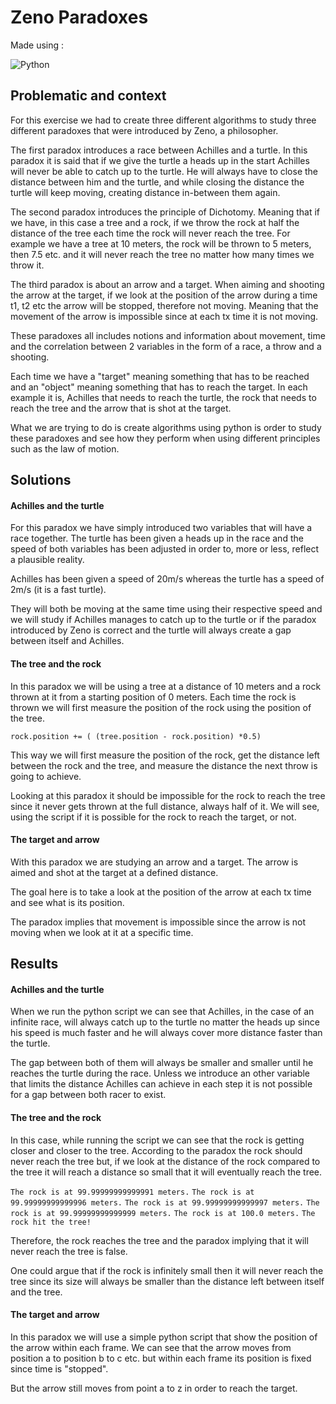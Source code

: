 
# Zeno Paradoxes

Made using : 

![Python](https://img.shields.io/badge/python-3670A0?style=for-the-badge&logo=python&logoColor=ffdd54)

## Problematic and context

For this exercise we had to create three different algorithms to study three different paradoxes that were introduced by Zeno, a philosopher. 

The first paradox introduces a race between Achilles and a turtle. In this paradox it is said that if we give the turtle a heads up in the start Achilles will never be able to catch up to the turtle. He will always have to close the distance between him and the turtle, and while closing the distance the turtle will keep moving, creating distance in-between them again. 

The second paradox introduces the principle of Dichotomy. Meaning that if we have, in this case a tree and a rock, if we throw the rock at half the distance of the tree each time the rock will never reach the tree. For example we have a tree at 10 meters, the rock will be thrown to 5 meters, then 7.5 etc. and it will never reach the tree no matter how many times we throw it. 

The third paradox is about an arrow and a target. When aiming and shooting the arrow at the target, if we look at the position of the arrow during a time t1, t2 etc the arrow will be stopped, therefore not moving. Meaning that the movement of the arrow is impossible since at each tx time it is not moving.

These paradoxes all includes notions and information about movement, time and the correlation between 2 variables in the form of a race, a throw and a shooting. 

Each time we have a "target" meaning something that has to be reached and an "object" meaning something that has to reach the target. In each example it is, Achilles that needs to reach the turtle, the rock that needs to reach the tree and the arrow that is shot at the target. 

What we are trying to do is create algorithms using python is order to study these paradoxes and see how they perform when using different principles such as the law of motion. 

## Solutions

#### Achilles and the turtle
For this paradox we have simply introduced two variables that will have a race together. The turtle has been given a heads up in the race and the speed of both variables has been adjusted in order to, more or less, reflect a plausible reality. 

Achilles has been given a speed of 20m/s whereas the turtle has a speed of 2m/s (it is a fast turtle). 

They will both be moving at the same time using their respective speed and we will study if Achilles manages to catch up to the turtle or if the paradox introduced by Zeno is correct and the turtle will always create a gap between itself and Achilles. 

#### The tree and the rock
In this paradox we will be using a tree at a distance of 10 meters and a rock thrown at it from a starting position of 0 meters. Each time the rock is thrown we will first measure the position of the rock using the position of the tree. 

`rock.position += ( (tree.position - rock.position) *0.5)`

This way we will first measure the position of the rock, get the distance left between the rock and the tree, and measure the distance the next throw is going to achieve. 

Looking at this paradox it should be impossible for the rock to reach the tree since it never gets thrown at the full distance, always half of it. We will see, using the script if it is possible for the rock to reach the target, or not. 

#### The target and arrow
With this paradox we are studying an arrow and a target. The arrow is aimed and shot at the target at a defined distance. 

The goal here is to take a look at the position of the arrow at each tx time and see what is its position.

The paradox implies that movement is impossible since the arrow is not moving when we look at it at a specific time. 

## Results 

#### Achilles and the turtle
When we run the python script we can see that Achilles, in the case of an infinite race, will always catch up to the turtle no matter the heads up since his speed is much faster and he will always cover more distance faster than the turtle. 

The gap between both of them will always be smaller and smaller until he reaches the turtle during the race. Unless we introduce an other variable that limits the distance Achilles can achieve in each step it is not possible for a gap between both racer to exist. 

#### The tree and the rock
In this case, while running the script we can see that the rock is getting closer and closer to the tree. According to the paradox the rock should never reach the tree but, if we look at the distance of the rock compared to the tree it will reach a distance so small that it will eventually reach the tree. 

`The rock is at 99.99999999999991 meters.`
`The rock is at 99.99999999999996 meters.`
`The rock is at 99.99999999999997 meters.`
`The rock is at 99.99999999999999 meters.`
`The rock is at 100.0 meters.`
`The rock hit the tree!`

Therefore, the rock reaches the tree and the paradox implying that it will never reach the tree is false.

One could argue that if the rock is infinitely small then it will never reach the tree since its size will always be smaller than the distance left between itself and the tree.

#### The target and arrow
 In this paradox we will use a simple python script that show the position of the arrow within each frame. We can see that the arrow moves from position a to position b to c etc. but within each frame its position is fixed since time is "stopped". 

But the arrow still moves from point a to z in order to reach the target. 
